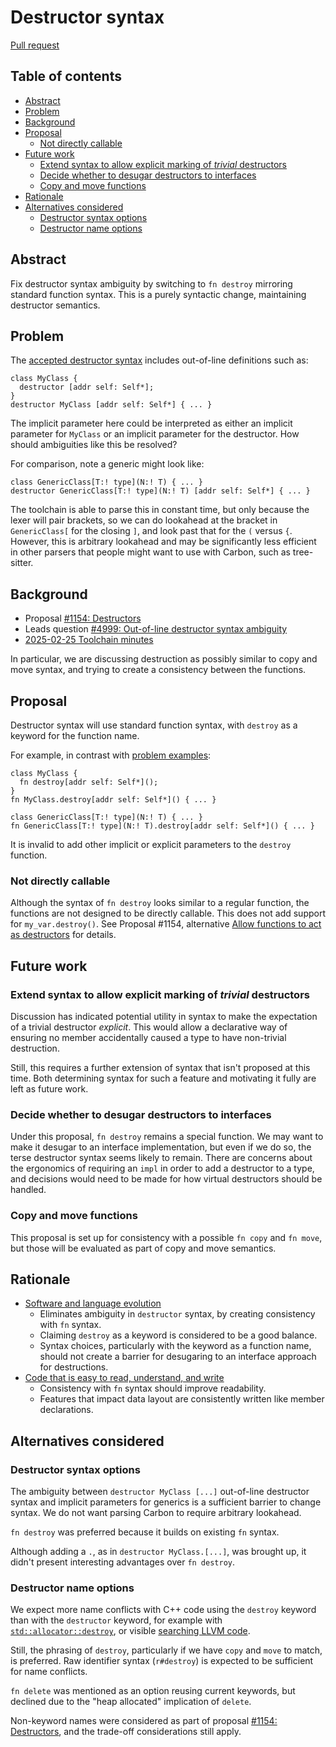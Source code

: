 # Destructor syntax

<!--
Part of the Carbon Language project, under the Apache License v2.0 with LLVM
Exceptions. See /LICENSE for license information.
SPDX-License-Identifier: Apache-2.0 WITH LLVM-exception
-->

[Pull request](https://github.com/carbon-language/carbon-lang/pull/5017)

<!-- toc -->

## Table of contents

-   [Abstract](#abstract)
-   [Problem](#problem)
-   [Background](#background)
-   [Proposal](#proposal)
    -   [Not directly callable](#not-directly-callable)
-   [Future work](#future-work)
    -   [Extend syntax to allow explicit marking of _trivial_ destructors](#extend-syntax-to-allow-explicit-marking-of-trivial-destructors)
    -   [Decide whether to desugar destructors to interfaces](#decide-whether-to-desugar-destructors-to-interfaces)
    -   [Copy and move functions](#copy-and-move-functions)
-   [Rationale](#rationale)
-   [Alternatives considered](#alternatives-considered)
    -   [Destructor syntax options](#destructor-syntax-options)
    -   [Destructor name options](#destructor-name-options)

<!-- tocstop -->

## Abstract

Fix destructor syntax ambiguity by switching to `fn destroy` mirroring standard
function syntax. This is a purely syntactic change, maintaining destructor
semantics.

## Problem

The
[accepted destructor syntax](https://github.com/carbon-language/carbon-lang/blob/trunk/docs/design/classes.md#destructors)
includes out-of-line definitions such as:

```carbon
class MyClass {
  destructor [addr self: Self*];
}
destructor MyClass [addr self: Self*] { ... }
```

The implicit parameter here could be interpreted as either an implicit parameter
for `MyClass` or an implicit parameter for the destructor. How should
ambiguities like this be resolved?

For comparison, note a generic might look like:

```carbon
class GenericClass[T:! type](N:! T) { ... }
destructor GenericClass[T:! type](N:! T) [addr self: Self*] { ... }
```

The toolchain is able to parse this in constant time, but only because the lexer
will pair brackets, so we can do lookahead at the bracket in `GenericClass[` for
the closing `]`, and look past that for the `(` versus `{`. However, this is
arbitrary lookahead and may be significantly less efficient in other parsers
that people might want to use with Carbon, such as tree-sitter.

## Background

-   Proposal
    [#1154: Destructors](https://github.com/carbon-language/carbon-lang/pull/1154)
-   Leads question
    [#4999: Out-of-line destructor syntax ambiguity](https://github.com/carbon-language/carbon-lang/issues/4999)
-   [2025-02-25 Toolchain minutes](https://docs.google.com/document/d/1Iut5f2TQBrtBNIduF4vJYOKfw7MbS8xH_J01_Q4e6Rk/edit?resourcekey=0-mc_vh5UzrzXfU4kO-3tOjA&tab=t.0#heading=h.vootuzze8e8e)

In particular, we are discussing destruction as possibly similar to copy and
move syntax, and trying to create a consistency between the functions.

## Proposal

Destructor syntax will use standard function syntax, with `destroy` as a keyword
for the function name.

For example, in contrast with [problem examples](#problem):

```carbon
class MyClass {
  fn destroy[addr self: Self*]();
}
fn MyClass.destroy[addr self: Self*]() { ... }

class GenericClass[T:! type](N:! T) { ... }
fn GenericClass[T:! type](N:! T).destroy[addr self: Self*]() { ... }
```

It is invalid to add other implicit or explicit parameters to the `destroy`
function.

### Not directly callable

Although the syntax of `fn destroy` looks similar to a regular function, the
functions are not designed to be directly callable. This does not add support
for `my_var.destroy()`. See Proposal #1154, alternative
[Allow functions to act as destructors](/proposals/p1154.md#allow-functions-to-act-as-destructors)
for details.

## Future work

### Extend syntax to allow explicit marking of _trivial_ destructors

Discussion has indicated potential utility in syntax to make the expectation of
a trivial destructor _explicit_. This would allow a declarative way of ensuring
no member accidentally caused a type to have non-trivial destruction.

Still, this requires a further extension of syntax that isn't proposed at this
time. Both determining syntax for such a feature and motivating it fully are
left as future work.

### Decide whether to desugar destructors to interfaces

Under this proposal, `fn destroy` remains a special function. We may want to
make it desugar to an interface implementation, but even if we do so, the terse
destructor syntax seems likely to remain. There are concerns about the
ergonomics of requiring an `impl` in order to add a destructor to a type, and
decisions would need to be made for how virtual destructors should be handled.

### Copy and move functions

This proposal is set up for consistency with a possible `fn copy` and `fn move`,
but those will be evaluated as part of copy and move semantics.

## Rationale

-   [Software and language evolution](/docs/project/goals.md#software-and-language-evolution)
    -   Eliminates ambiguity in `destructor` syntax, by creating consistency
        with `fn` syntax.
    -   Claiming `destroy` as a keyword is considered to be a good balance.
    -   Syntax choices, particularly with the keyword as a function name, should
        not create a barrier for desugaring to an interface approach for
        destructions.
-   [Code that is easy to read, understand, and write](/docs/project/goals.md#code-that-is-easy-to-read-understand-and-write)
    -   Consistency with `fn` syntax should improve readability.
    -   Features that impact data layout are consistently written like member
        declarations.

## Alternatives considered

### Destructor syntax options

The ambiguity between `destructor MyClass [...]` out-of-line destructor syntax
and implicit parameters for generics is a sufficient barrier to change syntax.
We do not want parsing Carbon to require arbitrary lookahead.

`fn destroy` was preferred because it builds on existing `fn` syntax.

Although adding a `.`, as in `destructor MyClass.[...]`, was brought up, it
didn't present interesting advantages over `fn destroy`.

### Destructor name options

We expect more name conflicts with C++ code using the `destroy` keyword than
with the `destructor` keyword, for example with
[`std::allocator::destroy`](https://en.cppreference.com/w/cpp/memory/allocator/destroy),
or visible
[searching LLVM code](https://github.com/search?q=repository%3Allvm%2Fllvm-project+language%3Ac%2B%2B+symbol%3A%2F%28%3F-i%29%5Edestroy%24%2F&type=code).

Still, the phrasing of `destroy`, particularly if we have `copy` and `move` to
match, is preferred. Raw identifier syntax (`r#destroy`) is expected to be
sufficient for name conflicts.

`fn delete` was mentioned as an option reusing current keywords, but declined
due to the "heap allocated" implication of `delete`.

Non-keyword names were considered as part of proposal
[#1154: Destructors](https://github.com/carbon-language/carbon-lang/pull/1154),
and the trade-off considerations still apply.
